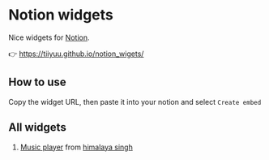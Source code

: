 # Notion widgets

Nice widgets for [Notion](https://notion.so).

👉 https://tiiyuu.github.io/notion_wigets/

## How to use

Copy the widget URL, then paste it into your notion and select `Create embed`

## All widgets
1. [Music player](https://tiiyuu.github.io/notion_wigets/widgets/music_player.html) from [himalaya singh](https://github.com/himalayasingh/music-player-1)
